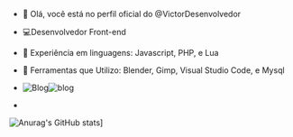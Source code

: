 - 🌙  Olá, você está no perfil oficial do @VictorDesenvolvedor

- 💻Desenvolvedor Front-end

- 💾 Experiência em linguagens: Javascript, PHP, e Lua

- 🧰 Ferramentas que Utilizo: Blender, Gimp, Visual Studio Code, e Mysql
- 
  ![Blog](https://img.shields.io/badge/JavaScript-F7DF1E?style=for-the-badge&logo=javascript&logoColor=black)![blog](https://img.shields.io/badge/PHP-777BB4?style=for-the-badge&logo=php&logoColor=white)
- 
![Anurag's GitHub stats](https://github-readme-stats.vercel.app/api?username=VictorDesenvolvedor&show_icons=true&theme=onedark)]

<!---
VictorDesenvolvedor/VictorDesenvolvedor is a ✨ special ✨ repository because its `README.md` (this file) appears on your GitHub profile.
You can click the Preview link to take a look at your changes.
--->
